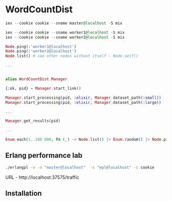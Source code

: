 # WordCountDist

```elixir
iex --cookie cookie --sname master@localhost -S mix

iex --cookie cookie --sname worker1@localhost -S mix
iex --cookie cookie --sname worker2@localhost -S mix
```

```elixir
Node.ping(:'worker1@localhost')
Node.ping(:'worker2@localhost')
Node.list() # see other nodes without itself - Node.self()

...


alias WordCountDist.Manager

{:ok, pid} = Manager.start_link()

Manager.start_processing(pid, :elixir, Manager.dataset_path(:small))
Manager.start_processing(pid, :elixir, Manager.dataset_path(:large))

...

Manager.get_results(pid)

...

Enum.each(1..100_000, fn (_) -> Node.list() |> Enum.random() |> Node.ping() end)
```

## Erlang performance lab

```bash
./erlangpl -v -n "master@localhost"  -s "epl@localhost" -c cookie
```

URL - http://localhost:37575/traffic

## Installation
